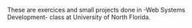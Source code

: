 These are exercices and small projects done in -Web Systems Development- class at University of North Florida.
